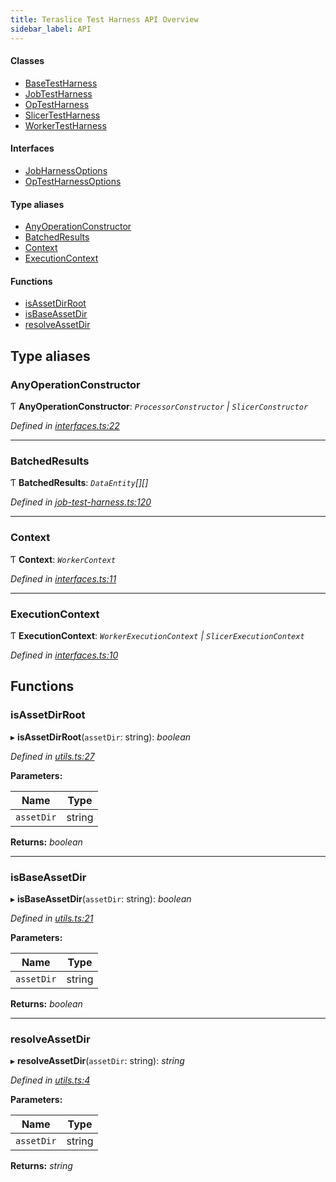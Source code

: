 ```yaml
---
title: Teraslice Test Harness API Overview
sidebar_label: API
---
```


#### Classes

* [BaseTestHarness](classes/basetestharness.md)
* [JobTestHarness](classes/jobtestharness.md)
* [OpTestHarness](classes/optestharness.md)
* [SlicerTestHarness](classes/slicertestharness.md)
* [WorkerTestHarness](classes/workertestharness.md)

#### Interfaces

* [JobHarnessOptions](interfaces/jobharnessoptions.md)
* [OpTestHarnessOptions](interfaces/optestharnessoptions.md)

#### Type aliases

* [AnyOperationConstructor](overview.md#anyoperationconstructor)
* [BatchedResults](overview.md#batchedresults)
* [Context](overview.md#context)
* [ExecutionContext](overview.md#executioncontext)

#### Functions

* [isAssetDirRoot](overview.md#isassetdirroot)
* [isBaseAssetDir](overview.md#isbaseassetdir)
* [resolveAssetDir](overview.md#resolveassetdir)

## Type aliases

###  AnyOperationConstructor

Ƭ **AnyOperationConstructor**: *`ProcessorConstructor` | `SlicerConstructor`*

*Defined in [interfaces.ts:22](https://github.com/terascope/teraslice/blob/6aab1cd2/packages/teraslice-test-harness/src/interfaces.ts#L22)*

___

###  BatchedResults

Ƭ **BatchedResults**: *`DataEntity`[][]*

*Defined in [job-test-harness.ts:120](https://github.com/terascope/teraslice/blob/6aab1cd2/packages/teraslice-test-harness/src/job-test-harness.ts#L120)*

___

###  Context

Ƭ **Context**: *`WorkerContext`*

*Defined in [interfaces.ts:11](https://github.com/terascope/teraslice/blob/6aab1cd2/packages/teraslice-test-harness/src/interfaces.ts#L11)*

___

###  ExecutionContext

Ƭ **ExecutionContext**: *`WorkerExecutionContext` | `SlicerExecutionContext`*

*Defined in [interfaces.ts:10](https://github.com/terascope/teraslice/blob/6aab1cd2/packages/teraslice-test-harness/src/interfaces.ts#L10)*

## Functions

###  isAssetDirRoot

▸ **isAssetDirRoot**(`assetDir`: string): *boolean*

*Defined in [utils.ts:27](https://github.com/terascope/teraslice/blob/6aab1cd2/packages/teraslice-test-harness/src/utils.ts#L27)*

**Parameters:**

Name | Type |
------ | ------ |
`assetDir` | string |

**Returns:** *boolean*

___

###  isBaseAssetDir

▸ **isBaseAssetDir**(`assetDir`: string): *boolean*

*Defined in [utils.ts:21](https://github.com/terascope/teraslice/blob/6aab1cd2/packages/teraslice-test-harness/src/utils.ts#L21)*

**Parameters:**

Name | Type |
------ | ------ |
`assetDir` | string |

**Returns:** *boolean*

___

###  resolveAssetDir

▸ **resolveAssetDir**(`assetDir`: string): *string*

*Defined in [utils.ts:4](https://github.com/terascope/teraslice/blob/6aab1cd2/packages/teraslice-test-harness/src/utils.ts#L4)*

**Parameters:**

Name | Type |
------ | ------ |
`assetDir` | string |

**Returns:** *string*
